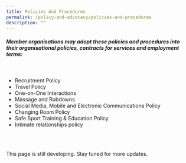 ```yaml
---
title: Policies And Procedures
permalink: /policy-and-advocacy/policies-and-procedures
description: ""
---
```

##### Member organisations may adopt these policies and procedures into their organisational policies, contracts for services and employment terms:

<br>

* Recruitment Policy
* Travel Policy
* One-on-One Interactions
* Massage and Rubdowns
* Social Media, Mobile and Electronic Communications Policy
* Changing Room Policy
* Safe Sport Training & Education Policy
* Intimate relationships policy

<br><br>

This page is still developing. Stay tuned for more updates.